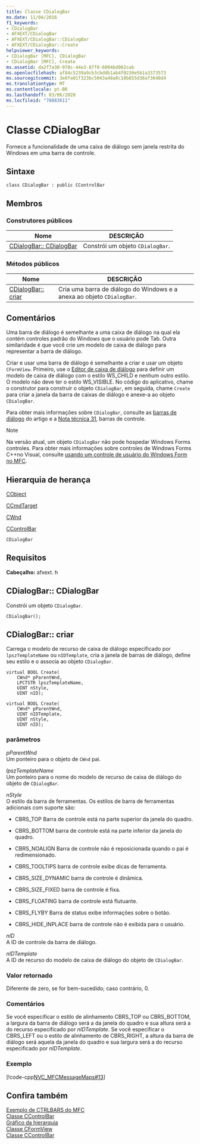 ```yaml
---
title: Classe CDialogBar
ms.date: 11/04/2016
f1_keywords:
- CDialogBar
- AFXEXT/CDialogBar
- AFXEXT/CDialogBar::CDialogBar
- AFXEXT/CDialogBar::Create
helpviewer_keywords:
- CDialogBar [MFC], CDialogBar
- CDialogBar [MFC], Create
ms.assetid: da2f7a30-970c-44e3-87f0-6094bd002cab
ms.openlocfilehash: af84c5239a9cb3cbddb1ab4f0230e5b1a3373573
ms.sourcegitcommit: 3e8fa01f323bc5043a48a0c18b855d38af3648d4
ms.translationtype: MT
ms.contentlocale: pt-BR
ms.lasthandoff: 03/06/2020
ms.locfileid: "78883611"
---
```

# <a name="cdialogbar-class"></a>Classe CDialogBar

Fornece a funcionalidade de uma caixa de diálogo sem janela restrita do Windows em uma barra de controle.

## <a name="syntax"></a>Sintaxe

```
class CDialogBar : public CControlBar
```

## <a name="members"></a>Membros

### <a name="public-constructors"></a>Construtores públicos

|Nome|DESCRIÇÃO|
|----------|-----------------|
|[CDialogBar:: CDialogBar](#cdialogbar)|Constrói um objeto `CDialogBar`.|

### <a name="public-methods"></a>Métodos públicos

|Nome|DESCRIÇÃO|
|----------|-----------------|
|[CDialogBar:: criar](#create)|Cria uma barra de diálogo do Windows e a anexa ao objeto `CDialogBar`.|

## <a name="remarks"></a>Comentários

Uma barra de diálogo é semelhante a uma caixa de diálogo na qual ela contém controles padrão do Windows que o usuário pode Tab. Outra similaridade é que você crie um modelo de caixa de diálogo para representar a barra de diálogo.

Criar e usar uma barra de diálogo é semelhante a criar e usar um objeto `CFormView`. Primeiro, use o [Editor de caixa de diálogo](../../windows/dialog-editor.md) para definir um modelo de caixa de diálogo com o estilo WS_CHILD e nenhum outro estilo. O modelo não deve ter o estilo WS_VISIBLE. No código do aplicativo, chame o construtor para construir o objeto `CDialogBar`, em seguida, chame `Create` para criar a janela da barra de caixas de diálogo e anexe-a ao objeto `CDialogBar`.

Para obter mais informações sobre `CDialogBar`, consulte as [barras de diálogo](../../mfc/dialog-bars.md) do artigo e a [Nota técnica 31](../../mfc/tn031-control-bars.md), barras de controle.

> [!NOTE]
>  Na versão atual, um objeto `CDialogBar` não pode hospedar Windows Forms controles. Para obter mais informações sobre controles de Windows Forms C++no Visual, consulte [usando um controle de usuário do Windows Form no MFC](../../dotnet/using-a-windows-form-user-control-in-mfc.md).

## <a name="inheritance-hierarchy"></a>Hierarquia de herança

[CObject](../../mfc/reference/cobject-class.md)

[CCmdTarget](../../mfc/reference/ccmdtarget-class.md)

[CWnd](../../mfc/reference/cwnd-class.md)

[CControlBar](../../mfc/reference/ccontrolbar-class.md)

`CDialogBar`

## <a name="requirements"></a>Requisitos

**Cabeçalho:** afxext. h

##  <a name="cdialogbar"></a>CDialogBar:: CDialogBar

Constrói um objeto `CDialogBar`.

```
CDialogBar();
```

##  <a name="create"></a>CDialogBar:: criar

Carrega o modelo de recurso de caixa de diálogo especificado por `lpszTemplateName` ou `nIDTemplate`, cria a janela de barras de diálogo, define seu estilo e o associa ao objeto `CDialogBar`.

```
virtual BOOL Create(
    CWnd* pParentWnd,
    LPCTSTR lpszTemplateName,
    UINT nStyle,
    UINT nID);

virtual BOOL Create(
    CWnd* pParentWnd,
    UINT nIDTemplate,
    UINT nStyle,
    UINT nID);
```

### <a name="parameters"></a>parâmetros

*pParentWnd*<br/>
Um ponteiro para o objeto de `CWnd` pai.

*lpszTemplateName*<br/>
Um ponteiro para o nome do modelo de recurso de caixa de diálogo do objeto de `CDialogBar`.

*nStyle*<br/>
O estilo da barra de ferramentas. Os estilos de barra de ferramentas adicionais com suporte são:

- CBRS_TOP Barra de controle está na parte superior da janela do quadro.

- CBRS_BOTTOM barra de controle está na parte inferior da janela do quadro.

- CBRS_NOALIGN Barra de controle não é reposicionada quando o pai é redimensionado.

- CBRS_TOOLTIPS barra de controle exibe dicas de ferramenta.

- CBRS_SIZE_DYNAMIC barra de controle é dinâmica.

- CBRS_SIZE_FIXED barra de controle é fixa.

- CBRS_FLOATING barra de controle está flutuante.

- CBRS_FLYBY Barra de status exibe informações sobre o botão.

- CBRS_HIDE_INPLACE barra de controle não é exibida para o usuário.

*nID*<br/>
A ID de controle da barra de diálogo.

*nIDTemplate*<br/>
A ID de recurso do modelo de caixa de diálogo do objeto de `CDialogBar`.

### <a name="return-value"></a>Valor retornado

Diferente de zero, se for bem-sucedido; caso contrário, 0.

### <a name="remarks"></a>Comentários

Se você especificar o estilo de alinhamento CBRS_TOP ou CBRS_BOTTOM, a largura da barra de diálogo será a da janela do quadro e sua altura será a do recurso especificado por *nIDTemplate*. Se você especificar o CBRS_LEFT ou o estilo de alinhamento de CBRS_RIGHT, a altura da barra de diálogo será aquela da janela do quadro e sua largura será a do recurso especificado por *nIDTemplate*.

### <a name="example"></a>Exemplo

[!code-cpp[NVC_MFCMessageMaps#13](../../mfc/reference/codesnippet/cpp/cdialogbar-class_1.cpp)]

## <a name="see-also"></a>Confira também

[Exemplo de CTRLBARS do MFC](../../overview/visual-cpp-samples.md)<br/>
[Classe CControlBar](../../mfc/reference/ccontrolbar-class.md)<br/>
[Gráfico da hierarquia](../../mfc/hierarchy-chart.md)<br/>
[Classe CFormView](../../mfc/reference/cformview-class.md)<br/>
[Classe CControlBar](../../mfc/reference/ccontrolbar-class.md)
